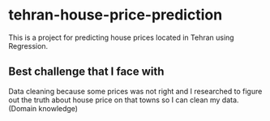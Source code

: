 # tehran-house-price-prediction
This is a project for predicting house prices located in Tehran using Regression.

## Best challenge that I face with
Data cleaning because some prices was not right and I researched to figure out the truth about house price on that towns so I can clean my data. (Domain knowledge)

